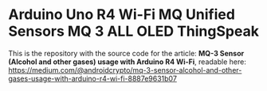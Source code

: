 # Arduino Uno R4 Wi-Fi MQ Unified Sensors MQ 3 ALL OLED ThingSpeak

This is the repository with the source code for the article: **MQ-3 Sensor (Alcohol and other gases) usage with Arduino R4 Wi-Fi**, readable here: https://medium.com/@androidcrypto/mq-3-sensor-alcohol-and-other-gases-usage-with-arduino-r4-wi-fi-8887e9631b07
